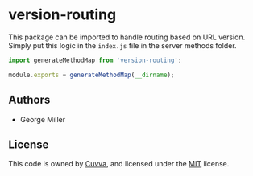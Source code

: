 # version-routing

This package can be imported to handle routing based on URL version. Simply put this logic in the `index.js` file in the server methods folder.

```js
import generateMethodMap from 'version-routing';

module.exports = generateMethodMap(__dirname);
```

## Authors

- George Miller

## License

This code is owned by [Cuvva](https://cuvva.com), and licensed under the [MIT](../../../LICENSE) license.
